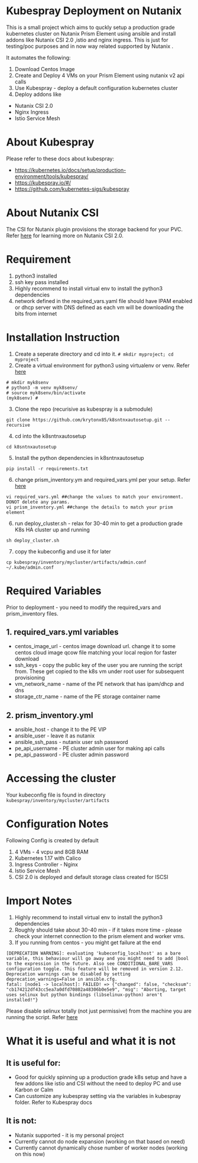 # Kubespray Deployment on Nutanix

This is a small project which aims to quckly setup a production grade kubernetes cluster on Nutanix Prism Element using ansible and install addons like Nutanix CSI 2.0 ,istio and nginx ingress.  This is just for testing/poc purposes and in now way related supported by Nutanix .

It automates the following:
1. Download Centos Image
2. Create and Deploy 4 VMs on your Prism Element using nutanix v2 api calls 
3. Use Kubespray - deploy a default configuration kubernetes cluster
4. Deploy addons like 
  - Nutanix CSI 2.0 
  - Nginx Ingress
  - Istio Service Mesh

# About Kubespray
Please refer to these docs about kubespray:
- https://kubernetes.io/docs/setup/production-environment/tools/kubespray/
- https://kubespray.io/#/
- https://github.com/kubernetes-sigs/kubespray

# About Nutanix CSI

The CSI for Nutanix plugin provisions the storage backend for your PVC.
Refer [here](https://portal.nutanix.com/page/documents/details?targetId=CSI-Volume-Driver-v2_0:CSI-Volume-Driver-v2_0) for learning more on Nutanix CSI 2.0. 

# Requirement

1. python3 installed
2. ssh key pass installed
3. Highly recommend to install virtual env to install the python3 dependencies
4. network defined in the required_vars.yaml file should have IPAM enabled or dhcp server with DNS defined as each vm will be downloading the bits from internet


# Installation Instruction
1. Create a seperate directory and cd into it. 
```# mkdir myproject; cd myproject```
2. Create a virtual environment for python3 using virtualenv or venv. Refer [here](https://docs.python.org/3/library/venv.html) 
```
# mkdir myk8senv
# python3 -m venv myk8senv/
# source myk8senv/bin/activate
(myk8senv) # 
```

3. Clone the repo (recurisive as kubespray is a submodule)

```
git clone https://github.com/krytonx85/k8sntnxautosetup.git --recursive 
```

4. cd into the k8sntnxautosetup

```
cd k8sntnxautosetup
```

5. Install the python dependencies in k8sntnxautosetup
```
pip install -r requirements.txt
```

6. change prism_inventory.ym and required_vars.yml per your setup. Refer [here](#required-variables)
```
vi required_vars.yml ##change the values to match your environment. DONOT delete any params.
vi prism_inventory.yml ##change the details to match your prism element
```

6. run deploy_cluster.sh -  relax for 30-40 min to get a production grade K8s HA cluster up and running
```
sh deploy_cluster.sh 
```
7. copy the kubeconfig and use it for later

```
cp kubespray/inventory/mycluster/artifacts/admin.conf ~/.kube/admin.conf

```


# Required Variables

Prior to deployment - you need to modify the required_vars and prism_inventory files.

## 1. required_vars.yml variables
- centos_image_url - centos image download url. change it to some centos cloud image qcow file matching your local reqion for faster download
- ssh_keys - copy the public key of the user you are running the script from. These get copied to the k8s vm under root user for subsequent provisioning
- vm_network_name - name of the PE network that has ipam/dhcp and dns
- storage_ctr_name - name of the PE storage container name

## 2. prism_inventory.yml
- ansible_host - change it to the PE VIP
- ansible_user - leave it as nutanix
- ansible_ssh_pass - nutanix user ssh password
- pe_api_username - PE cluster admin user for making api calls 
- pe_api_password - PE cluster admin password


# Accessing the cluster
Your kubeconfig file is found in directory `kubespray/inventory/mycluster/artifacts`
# Configuration Notes
Following Config is created by default
   1. 4 VMs - 4 vcpu and 8GB RAM
   2. Kubernetes 1.17 with Calico
   3. Ingress Controller - Nginx
   4. Istio Service Mesh
   5. CSI 2.0 is deployed and default storage class created for ISCSI

   
 
# Import Notes
1. Highly recommend to install virtual env to install the python3 dependencies
2. Roughly should take about 30-40 min - if it takes more time - please check your internet connection to the prism element and worker vms.
3. If you running from centos - you might get failure at the end
```
[DEPRECATION WARNING]: evaluating 'kubeconfig_localhost' as a bare variable, this behaviour will go away and you might need to add |bool to the expression in the future. Also see CONDITIONAL_BARE_VARS configuration toggle. This feature will be removed in version 2.12. Deprecation warnings can be disabled by setting deprecation_warnings=False in ansible.cfg.
fatal: [node1 -> localhost]: FAILED! => {"changed": false, "checksum": "cb174212df43cc5ea7a0dfd70802a48306b0e5e9", "msg": "Aborting, target uses selinux but python bindings (libselinux-python) aren't installed!"}
```
Please disable selinux totally (not just permissive) from the machine you are running the script. Refer [here](https://www.cyberciti.biz/faq/disable-selinux-on-centos-7-rhel-7-fedora-linux/)


 
# What it is useful and what it is not
## It is useful for:
- Good for quickly spinning up a production grade k8s setup and have a few addons like istio and CSI without the need to deploy PC and use Karbon or Calm
- Can customize any kubespray setting via the variables in kubespray folder. Refer to Kubespray docs 

## It is not:
- Nutanix supported - it is my personal project
- Currently cannot do node expansion (working on that based on need)
- Currently cannot dynamically chose number of worker nodes (working on this now)
